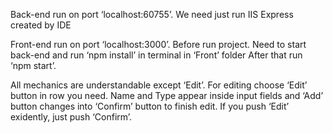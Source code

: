 Back-end run on port ‘localhost:60755’.
We need just run IIS Express created by IDE

Front-end run on port ‘localhost:3000’.
Before run project. Need to start back-end and run ‘npm install’ in terminal in ‘Front’ folder
After that run ‘npm start’.

All mechanics are understandable except ‘Edit’. For editing choose ‘Edit’ button in row you need. Name and Type appear inside input fields and ‘Add’ button changes into ‘Confirm’ button to finish edit. If you push ‘Edit’ exidently, just push ‘Confirm’.
